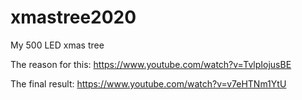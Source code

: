 # xmastree2020
My 500 LED xmas tree


The reason for this:
https://www.youtube.com/watch?v=TvlpIojusBE

The final result:
https://www.youtube.com/watch?v=v7eHTNm1YtU

